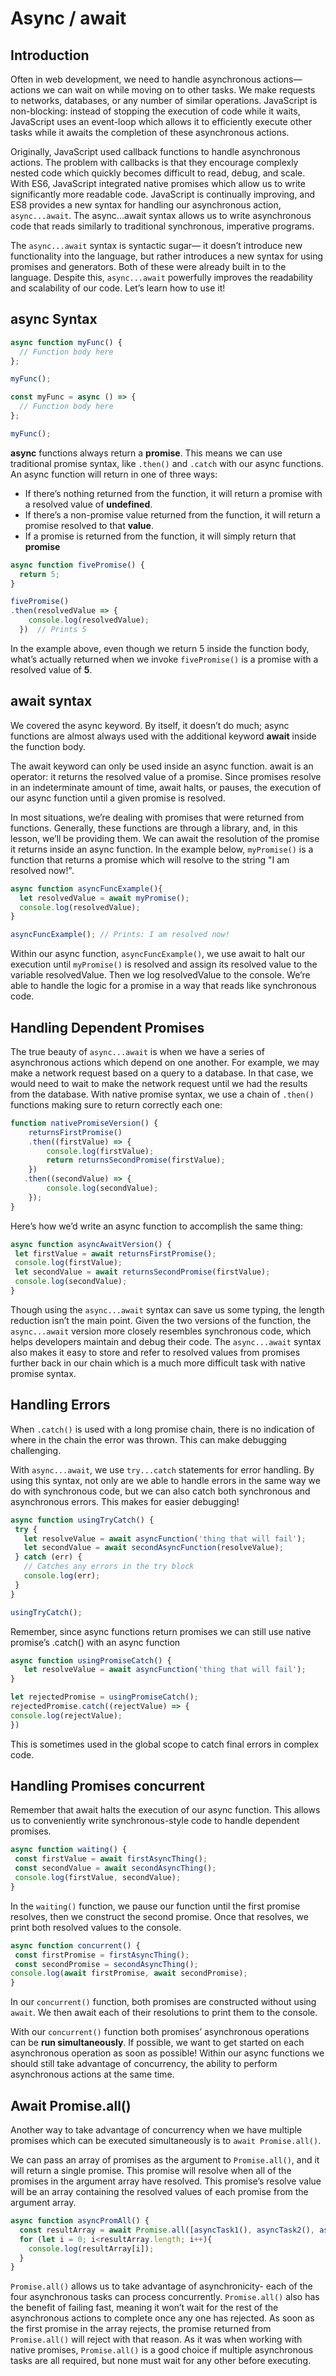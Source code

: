 # Async / await

## Introduction

Often in web development, we need to handle asynchronous actions— actions we can wait on while moving on to other tasks. We make requests to networks, databases, or any number of similar operations. JavaScript is non-blocking: instead of stopping the execution of code while it waits, JavaScript uses an event-loop which allows it to efficiently execute other tasks while it awaits the completion of these asynchronous actions.

Originally, JavaScript used callback functions to handle asynchronous actions. The problem with callbacks is that they encourage complexly nested code which quickly becomes difficult to read, debug, and scale. With ES6, JavaScript integrated native promises which allow us to write significantly more readable code. JavaScript is continually improving, and ES8 provides a new syntax for handling our asynchronous action, `async...await`. The async...await syntax allows us to write asynchronous code that reads similarly to traditional synchronous, imperative programs.

The `async...await` syntax is syntactic sugar— it doesn’t introduce new functionality into the language, but rather introduces a new syntax for using promises and generators. Both of these were already built in to the language. Despite this, `async...await` powerfully improves the readability and scalability of our code. Let’s learn how to use it!

## async Syntax

```javascript
async function myFunc() {
  // Function body here
};

myFunc();
```

```javascript
const myFunc = async () => {
  // Function body here
};

myFunc();
```

**async** functions always return a **promise**. This means we can use traditional promise syntax, like `.then()` and `.catch` with our async functions. An async function will return in one of three ways:

- If there’s nothing returned from the function, it will return a promise with a resolved value of **undefined**.
- If there’s a non-promise value returned from the function, it will return a promise resolved to that **value**.
- If a promise is returned from the function, it will simply return that **promise**

```javascript
async function fivePromise() {
  return 5;
}

fivePromise()
.then(resolvedValue => {
    console.log(resolvedValue);
  })  // Prints 5
```

In the example above, even though we return 5 inside the function body, what’s actually returned when we invoke `fivePromise()` is a promise with a resolved value of **5**.

## await syntax

We covered the async keyword. By itself, it doesn’t do much; async functions are almost always used with the additional keyword **await** inside the function body.

The await keyword can only be used inside an async function. await is an operator: it returns the resolved value of a promise. Since promises resolve in an indeterminate amount of time, await halts, or pauses, the execution of our async function until a given promise is resolved.

In most situations, we’re dealing with promises that were returned from functions. Generally, these functions are through a library, and, in this lesson, we’ll be providing them. We can await the resolution of the promise it returns inside an async function. In the example below, `myPromise()` is a function that returns a promise which will resolve to the string "I am resolved now!".

```javascript
async function asyncFuncExample(){
  let resolvedValue = await myPromise();
  console.log(resolvedValue);
}

asyncFuncExample(); // Prints: I am resolved now!
```

Within our async function, `asyncFuncExample()`, we use await to halt our execution until `myPromise()` is resolved and assign its resolved value to the variable resolvedValue. Then we log resolvedValue to the console. We’re able to handle the logic for a promise in a way that reads like synchronous code.

## Handling Dependent Promises

The true beauty of `async...await` is when we have a series of asynchronous actions which depend on one another. For example, we may make a network request based on a query to a database. In that case, we would need to wait to make the network request until we had the results from the database. With native promise syntax, we use a chain of `.then()` functions making sure to return correctly each one:

```javascript
function nativePromiseVersion() {
    returnsFirstPromise()
    .then((firstValue) => {
        console.log(firstValue);
        return returnsSecondPromise(firstValue);
    })
   .then((secondValue) => {
        console.log(secondValue);
    });
}
```

Here’s how we’d write an async function to accomplish the same thing:

```javascript
async function asyncAwaitVersion() {
 let firstValue = await returnsFirstPromise();
 console.log(firstValue);
 let secondValue = await returnsSecondPromise(firstValue);
 console.log(secondValue);
}
```

Though using the `async...await` syntax can save us some typing, the length reduction isn’t the main point. Given the two versions of the function, the `async...await` version more closely resembles synchronous code, which helps developers maintain and debug their code. The `async...await` syntax also makes it easy to store and refer to resolved values from promises further back in our chain which is a much more difficult task with native promise syntax.

## Handling Errors

When `.catch()` is used with a long promise chain, there is no indication of where in the chain the error was thrown. This can make debugging challenging.

With `async...await`, we use `try...catch` statements for error handling. By using this syntax, not only are we able to handle errors in the same way we do with synchronous code, but we can also catch both synchronous and asynchronous errors. This makes for easier debugging!

```javascript
async function usingTryCatch() {
 try {
   let resolveValue = await asyncFunction('thing that will fail');
   let secondValue = await secondAsyncFunction(resolveValue);
 } catch (err) {
   // Catches any errors in the try block
   console.log(err);
 }
}

usingTryCatch();
```

Remember, since async functions return promises we can still use native promise’s .catch() with an async function

```javascript
async function usingPromiseCatch() {
   let resolveValue = await asyncFunction('thing that will fail');
}

let rejectedPromise = usingPromiseCatch();
rejectedPromise.catch((rejectValue) => {
console.log(rejectValue);
})
```

This is sometimes used in the global scope to catch final errors in complex code.

## Handling Promises concurrent

Remember that await halts the execution of our async function. This allows us to conveniently write synchronous-style code to handle dependent promises.

```javascript
async function waiting() {
 const firstValue = await firstAsyncThing();
 const secondValue = await secondAsyncThing();
 console.log(firstValue, secondValue);
}
```

In the `waiting()` function, we pause our function until the first promise resolves, then we construct the second promise. Once that resolves, we print both resolved values to the console.

```javascript
async function concurrent() {
 const firstPromise = firstAsyncThing();
 const secondPromise = secondAsyncThing();
console.log(await firstPromise, await secondPromise);
}
```

In our `concurrent()` function, both promises are constructed without using `await`. We then await each of their resolutions to print them to the console.

With our `concurrent()` function both promises’ asynchronous operations can be **run simultaneously**. If possible, we want to get started on each asynchronous operation as soon as possible! Within our async functions we should still take advantage of concurrency, the ability to perform asynchronous actions at the same time.

## Await Promise.all()

Another way to take advantage of concurrency when we have multiple promises which can be executed simultaneously is to `await Promise.all()`.

We can pass an array of promises as the argument to `Promise.all()`, and it will return a single promise. This promise will resolve when all of the promises in the argument array have resolved. This promise’s resolve value will be an array containing the resolved values of each promise from the argument array.

```javascript
async function asyncPromAll() {
  const resultArray = await Promise.all([asyncTask1(), asyncTask2(), asyncTask3(), asyncTask4()]);
  for (let i = 0; i<resultArray.length; i++){
    console.log(resultArray[i]);
  }
}
```

`Promise.all()` allows us to take advantage of asynchronicity- each of the four asynchronous tasks can process concurrently. `Promise.all()` also has the benefit of failing fast, meaning it won’t wait for the rest of the asynchronous actions to complete once any one has rejected. As soon as the first promise in the array rejects, the promise returned from `Promise.all()` will reject with that reason. As it was when working with native promises, `Promise.all()` is a good choice if multiple asynchronous tasks are all required, but none must wait for any other before executing.
